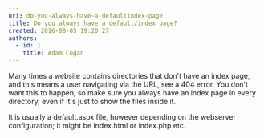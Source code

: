 ```yaml
---
uri: do-you-always-have-a-defaultindex-page
title: Do you always have a default/index page?
created: 2016-08-05 19:20:27
authors:
  - id: 1
    title: Adam Cogan
---
```





<span class='intro'> Many times a website contains directories that don't have an index page, and this means a user navigating via the URL, see a 404 error. You don't want this to happen, so make sure you always have an index page in every directory, even if it's just to show the files inside it.<br> </span>

<p>It is usually a default.aspx file, however depending on the webserver configuration; it might be index.html or index.php etc.​​​<br></p>


